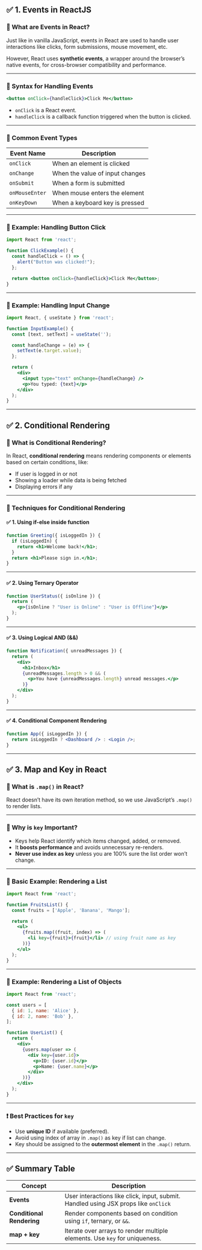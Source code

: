 

## ✅ 1. **Events in ReactJS**

### 🔹 What are Events in React?

Just like in vanilla JavaScript, events in React are used to handle user interactions like clicks, form submissions, mouse movement, etc.

However, React uses **synthetic events**, a wrapper around the browser’s native events, for cross-browser compatibility and performance.

---

### 🔹 Syntax for Handling Events

```jsx
<button onClick={handleClick}>Click Me</button>
```

* `onClick` is a React event.
* `handleClick` is a callback function triggered when the button is clicked.

---

### 🔹 Common Event Types

| Event Name     | Description                     |
| -------------- | ------------------------------- |
| `onClick`      | When an element is clicked      |
| `onChange`     | When the value of input changes |
| `onSubmit`     | When a form is submitted        |
| `onMouseEnter` | When mouse enters the element   |
| `onKeyDown`    | When a keyboard key is pressed  |

---

### 🔹 Example: Handling Button Click

```jsx
import React from 'react';

function ClickExample() {
  const handleClick = () => {
    alert("Button was clicked!");
  };

  return <button onClick={handleClick}>Click Me</button>;
}
```

---

### 🔹 Example: Handling Input Change

```jsx
import React, { useState } from 'react';

function InputExample() {
  const [text, setText] = useState('');

  const handleChange = (e) => {
    setText(e.target.value);
  };

  return (
    <div>
      <input type="text" onChange={handleChange} />
      <p>You typed: {text}</p>
    </div>
  );
}
```

---

## ✅ 2. **Conditional Rendering**

### 🔹 What is Conditional Rendering?

In React, **conditional rendering** means rendering components or elements based on certain conditions, like:

* If user is logged in or not
* Showing a loader while data is being fetched
* Displaying errors if any

---

### 🔹 Techniques for Conditional Rendering

#### ✅ 1. **Using if-else inside function**

```jsx
function Greeting({ isLoggedIn }) {
  if (isLoggedIn) {
    return <h1>Welcome back!</h1>;
  }
  return <h1>Please sign in.</h1>;
}
```

---

#### ✅ 2. **Using Ternary Operator**

```jsx
function UserStatus({ isOnline }) {
  return (
    <p>{isOnline ? "User is Online" : "User is Offline"}</p>
  );
}
```

---

#### ✅ 3. **Using Logical AND (&&)**

```jsx
function Notification({ unreadMessages }) {
  return (
    <div>
      <h1>Inbox</h1>
      {unreadMessages.length > 0 && (
        <p>You have {unreadMessages.length} unread messages.</p>
      )}
    </div>
  );
}
```

---

#### ✅ 4. **Conditional Component Rendering**

```jsx
function App({ isLoggedIn }) {
  return isLoggedIn ? <Dashboard /> : <Login />;
}
```

---

## ✅ 3. **Map and Key in React**

### 🔹 What is `.map()` in React?

React doesn’t have its own iteration method, so we use JavaScript’s `.map()` to render lists.

---

### 🔹 Why is `key` Important?

* Keys help React identify which items changed, added, or removed.
* It **boosts performance** and avoids unnecessary re-renders.
* **Never use index as key** unless you are 100% sure the list order won’t change.

---

### 🔹 Basic Example: Rendering a List

```jsx
import React from 'react';

function FruitsList() {
  const fruits = ['Apple', 'Banana', 'Mango'];

  return (
    <ul>
      {fruits.map((fruit, index) => (
        <li key={fruit}>{fruit}</li> // using fruit name as key
      ))}
    </ul>
  );
}
```

---

### 🔹 Example: Rendering a List of Objects

```jsx
import React from 'react';

const users = [
  { id: 1, name: 'Alice' },
  { id: 2, name: 'Bob' },
];

function UserList() {
  return (
    <div>
      {users.map(user => (
        <div key={user.id}>
          <p>ID: {user.id}</p>
          <p>Name: {user.name}</p>
        </div>
      ))}
    </div>
  );
}
```

---

### ❗ Best Practices for `key`

* Use **unique ID** if available (preferred).
* Avoid using index of array in `.map()` as key if list can change.
* Key should be assigned to the **outermost element** in the `.map()` return.

---

## ✅ Summary Table

| Concept                   | Description                                                                         |
| ------------------------- | ----------------------------------------------------------------------------------- |
| **Events**                | User interactions like click, input, submit. Handled using JSX props like `onClick` |
| **Conditional Rendering** | Render components based on condition using `if`, ternary, or `&&`.                  |
| **map + key**             | Iterate over arrays to render multiple elements. Use `key` for uniqueness.          |

